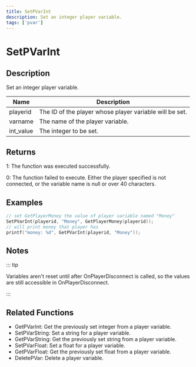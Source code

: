 ```yaml
---
title: SetPVarInt
description: Set an integer player variable.
tags: ['pvar']
---
```


# SetPVarInt

<TagLinks />

## Description

Set an integer player variable.


| Name | Description |
|------|-------------|
|playerid | The ID of the player whose player variable will be set.|
|varname | The name of the player variable.|
|int_value | The integer to be set.|


## Returns

 1: The function was executed successfully. 

 0: The function failed to execute. Either the player specified is not connected, or the variable name is null or over 40 characters.


## Examples


```c
// set GetPlayerMoney the value of player variable named "Money"
SetPVarInt(playerid, "Money", GetPlayerMoney(playerid));
// will print money that player has
printf("money: %d", GetPVarInt(playerid, "Money"));
```


## Notes

::: tip

Variables aren't reset until after OnPlayerDisconnect is called, so the values are still accessible in OnPlayerDisconnect.

:::


## Related Functions


-  GetPVarInt: Get the previously set integer from a player variable.
-  SetPVarString: Set a string for a player variable.
-  GetPVarString: Get the previously set string from a player variable.
-  SetPVarFloat: Set a float for a player variable.
-  GetPVarFloat: Get the previously set float from a player variable.
-  DeletePVar: Delete a player variable.